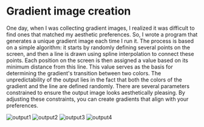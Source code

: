 # Gradient image creation

One day, when I was collecting gradient images, I realized it was difficult to find ones that matched my aesthetic preferences. So, I wrote a program that generates a unique gradient image each time I run it. The process is based on a simple algorithm: it starts by randomly defining several points on the screen, and then a line is drawn using spline interpolation to connect these points. Each position on the screen is then assigned a value based on its minimum distance from this line. This value serves as the basis for determining the gradient's transition between two colors. The unpredictability of the output lies in the fact that both the colors of the gradient and the line are defined randomly. There are several parameters constrained to ensure the output image looks aesthetically pleasing. By adjusting these constraints, you can create gradients that align with your preferences.


![output1](https://github.com/user-attachments/assets/6864471c-a685-4ff9-985a-c786c8c599d4)
![output2](https://github.com/user-attachments/assets/88afd083-1e23-45fb-a147-e1a72a2d7738)
![output3](https://github.com/user-attachments/assets/1109cac1-6569-4dbf-9a00-6fd41f41a6fb)
![output4](https://github.com/user-attachments/assets/8404aac6-4809-444c-bb85-643b920efa2f)
